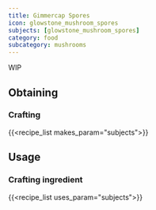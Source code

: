 ```yaml
---
title: Gimmercap Spores
icon: glowstone_mushroom_spores
subjects: [glowstone_mushroom_spores]
category: food
subcategory: mushrooms
---
```


WIP

Obtaining
---------

### Crafting
{{<recipe_list makes_param="subjects">}}

Usage
-----

### Crafting ingredient
{{<recipe_list uses_param="subjects">}}